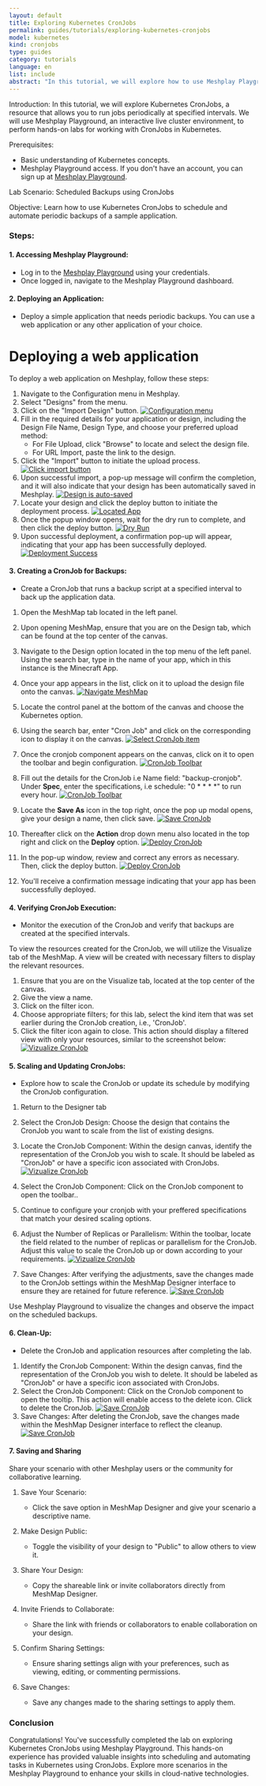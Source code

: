```yaml
---
layout: default
title: Exploring Kubernetes CronJobs
permalink: guides/tutorials/exploring-kubernetes-cronjobs
model: kubernetes
kind: cronjobs
type: guides
category: tutorials
language: en
list: include
abstract: "In this tutorial, we will explore how to use Meshplay Playground, an interactive live cluster environment, to perform hands-on labs for managing Kubernetes CronJobs."
---
```


Introduction:
In this tutorial, we will explore Kubernetes CronJobs, a resource that allows you to run jobs periodically at specified intervals. We will use Meshplay Playground, an interactive live cluster environment, to perform hands-on labs for working with CronJobs in Kubernetes.

Prerequisites:
- Basic understanding of Kubernetes concepts.
- Meshplay Playground access. If you don't have an account, you can sign up at [Meshplay Playground](https://meshplay.layer5.io/play).

Lab Scenario: Scheduled Backups using CronJobs

Objective:
Learn how to use Kubernetes CronJobs to schedule and automate periodic backups of a sample application.

### Steps:

#### 1. **Accessing Meshplay Playground:**
   - Log in to the [Meshplay Playground](https://meshplay.layer5.io/play) using your credentials.
   - Once logged in, navigate to the Meshplay Playground dashboard.

#### 2. **Deploying an Application:**
   - Deploy a simple application that needs periodic backups. You can use a web application or any other application of your choice.


# Deploying a web application

To deploy a web application on Meshplay, follow these steps:


1. Navigate to the Configuration menu in Meshplay.
2. Select "Designs" from the menu.
3. Click on the "Import Design" button.
[![Configuration menu]({{site.baseurl}}/assets/img/meshplay-design/configuration-menu-design-import.png)]({{site.baseurl}}/assets/img/meshplay-design/configuration-menu-design-import.png)
4. Fill in the required details for your application or design, including the Design File Name, Design Type, and choose your preferred upload method:
   - For File Upload, click "Browse" to locate and select the design file.
   - For URL Import, paste the link to the design.
5. Click the "Import" button to initiate the upload process.
[![Click import button]({{site.baseurl}}/assets/img/meshplay-design/click-import.png)]({{site.baseurl}}/assets/img/meshplay-design/click-import.png)
6. Upon successful import, a pop-up message will confirm the completion, and it will also indicate that your design has been automatically saved in Meshplay.
[![Design is auto-saved]({{site.baseurl}}/assets/img/meshplay-design/design-auto-save.png)]({{site.baseurl}}/assets/img/meshplay-design/design-auto-save.png)
7. Locate your design and click the deploy button to initiate the deployment process.
[![Located App]({{site.baseurl}}/assets/img/meshplay-design/app-deploy.png)]({{site.baseurl}}/assets/img/meshplay-design/app-deploy.png)
8. Once the popup window opens, wait for the dry run to complete, and then click the deploy button.
[![Dry Run]({{site.baseurl}}/assets/img/meshplay-design/click-deploy.png)]({{site.baseurl}}/assets/img/meshplay-design/click-deploy.png)
9. Upon successful deployment, a confirmation pop-up will appear, indicating that your app has been successfully deployed.
[![Deployment Success]({{site.baseurl}}/assets/img/meshplay-design/deploy-success.png)]({{site.baseurl}}/assets/img/meshplay-design/deploy-success.png)

<!-- 

Convey to user that MeshMap Designs are auto-saved. 

-->


#### 3. **Creating a CronJob for Backups:**

- Create a CronJob that runs a backup script at a specified interval to back up the application data.

<!--

Show user how to do this using MeshMap Designer to drag and drop components and configure them.

-->

1. Open the MeshMap tab located in the left panel.
2. Upon opening MeshMap, ensure that you are on the Design tab, which can be found at the top center of the canvas.
3. Navigate to the Design option located in the top menu of the left panel. Using the search bar, type in the name of your app, which in this instance is the Minecraft App.
4. Once your app appears in the list, click on it to upload the design file onto the canvas.
[![Navigate MeshMap]({{site.baseurl}}/assets/img/meshmap/navigate-meshmap.png)]({{site.baseurl}}/assets/img/meshmap/navigate-meshmap.png)
5. Locate the control panel at the bottom of the canvas and choose the Kubernetes option.
6. Using the search bar, enter "Cron Job" and click on the corresponding icon to display it on the canvas.
[![Select CronJob item]({{site.baseurl}}/assets/img/meshmap/select-cronjob.png)]({{site.baseurl}}/assets/img/meshmap/select-cronjob.png)
7. Once the cronjob component appears on the canvas, click on it to open the toolbar and begin configuration.
[![CronJob Toolbar]({{site.baseurl}}/assets/img/meshmap/toolbar-cronjob.png)]({{site.baseurl}}/assets/img/meshmap/toolbar-cronjob.png)
8. Fill out the details for the CronJob i.e Name field: "backup-cronjob". Under **Spec**, enter the specifications, i.e schedule: "0 * * * *" to run every hour.
[![CronJob Toolbar]({{site.baseurl}}/assets/img/meshmap/tool-bar.png)]({{site.baseurl}}/assets/img/meshmap/tool-bar.png)
9. Locate the **Save As** icon in the top right, once the pop up modal opens, give your design a name, then click save.
[![Save CronJob]({{site.baseurl}}/assets/img/meshmap/save.png)]({{site.baseurl}}/assets/img/meshmap/save.png)

10. Thereafter click on the **Action** drop down menu also located in the top right and click on the **Deploy** option.
[![Deploy CronJob]({{site.baseurl}}/assets/img/meshmap/deploy.png)]({{site.baseurl}}/assets/img/meshmap/deploy.png)
11. In the pop-up window, review and correct any errors as necessary. Then, click the deploy button.
[![Deploy CronJob]({{site.baseurl}}/assets/img/meshmap/deploy-app.png)]({{site.baseurl}}/assets/img/meshmap/deploy-app.png)
12. You'll receive a confirmation message indicating that your app has been successfully deployed.

#### 4. **Verifying CronJob Execution:**
   - Monitor the execution of the CronJob and verify that backups are created at the specified intervals.

To view the resources created for the CronJob, we will utilize the Visualize tab of the MeshMap. A view will be created with necessary filters to display the relevant resources.

   1. Ensure that you are on the Visualize tab, located at the top center of the canvas.
   2. Give the view a name.
   3. Click on the filter icon.
   4. Choose appropriate filters; for this lab, select the kind item that was set earlier during the CronJob creation, i.e., 'CronJob'.
   5. Click the filter icon again to close. This action should display a filtered view with only your resources, similar to the screenshot below:
   [![Vizualize CronJob]({{site.baseurl}}/assets/img/meshmap/view.png)]({{site.baseurl}}/assets/img/meshmap/view.png)


<!-- 

Show user how to use Views and filters in MeshMap Visualizer.

-->


#### 5. **Scaling and Updating CronJobs:**
   - Explore how to scale the CronJob or update its schedule by modifying the CronJob configuration.

   1. Return to the  Designer tab
   2. Select the CronJob Design:
        Choose the design that contains the CronJob you want to scale from the list of existing designs.
   3. Locate the CronJob Component:
        Within the design canvas, identify the representation of the CronJob you wish to scale. It should be labeled as "CronJob" or have a specific icon associated with CronJobs.
        [![Vizualize CronJob]({{site.baseurl}}/assets/img/meshmap/design-cronjob.png)]({{site.baseurl}}/assets/img/meshmap/design-cronjob.png)
   4.  Select the CronJob Component:
        Click on the CronJob component to open the toolbar..
   5. Continue to configure your cronjob with your preffered specifications that match your desired scaling options.
   6. Adjust the Number of Replicas or Parallelism:
        Within the toolbar, locate the field related to the number of replicas or parallelism for the CronJob. Adjust this value to scale the CronJob up or down according to your requirements.
        [![Vizualize CronJob]({{site.baseurl}}/assets/img/meshmap/scale.png)]({{site.baseurl}}/assets/img/meshmap/scale.png)

   7.  Save Changes:
        After verifying the adjustments, save the changes made to the CronJob settings within the MeshMap Designer interface to ensure they are retained for future reference.
        [![Save CronJob]({{site.baseurl}}/assets/img/meshmap/save.png)]({{site.baseurl}}/assets/img/meshmap/save.png)
<!-- 

Show user how to use Designs and components in MeshMap Designer.

-->

Use Meshplay Playground to visualize the changes and observe the impact on the scheduled backups.

#### 6. **Clean-Up:**
   - Delete the CronJob and application resources after completing the lab.

1. Identify the CronJob Component:
    Within the design canvas, find the representation of the CronJob you wish to delete. It should be labeled as "CronJob" or have a specific icon associated with CronJobs.
2. Select the CronJob Component:
    Click on the CronJob component to open the tooltip. This action will enable access to the delete icon. Click to delete the CronJob.
    [![Save CronJob]({{site.baseurl}}/assets/img/meshmap/delete.png)]({{site.baseurl}}/assets/img/meshmap/delete.png)
3. Save Changes:
    After deleting the CronJob, save the changes made within the MeshMap Designer interface to reflect the cleanup.
    [![Save CronJob]({{site.baseurl}}/assets/img/meshmap/save-app.png)]({{site.baseurl}}/assets/img/meshmap/save-app.png)
<!-- 

Show user how to use Designs and components in MeshMap Designer.

-->



#### 7. **Saving and Sharing**
  Share your scenario with other Meshplay users or the community for collaborative learning.

  
1. Save Your Scenario:
   - Click the save option in MeshMap Designer and give your scenario a descriptive name.

2. Make Design Public:
   - Toggle the visibility of your design to "Public" to allow others to view it.

3. Share Your Design:
   - Copy the shareable link or invite collaborators directly from MeshMap Designer.

4. Invite Friends to Collaborate:
   - Share the link with friends or collaborators to enable collaboration on your design.

5. Confirm Sharing Settings:
   - Ensure sharing settings align with your preferences, such as viewing, editing, or commenting permissions.

6. Save Changes:
   - Save any changes made to the sharing settings to apply them.

<!-- 

Show user how to make Design public and share with other users in MeshMap Designer.

-->

### Conclusion
Congratulations! You've successfully completed the lab on exploring Kubernetes CronJobs using Meshplay Playground. This hands-on experience has provided valuable insights into scheduling and automating tasks in Kubernetes using CronJobs. Explore more scenarios in the Meshplay Playground to enhance your skills in cloud-native technologies.

